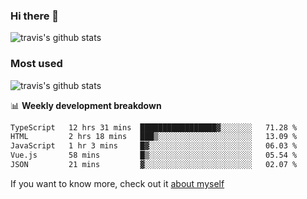 ### Hi there 👋

<!--
**HondryTravis/HondryTravis** is a ✨ _special_ ✨ repository because its `README.md` (this file) appears on your GitHub profile.

Here are some ideas to get you started:

- 🔭 I’m currently working on ...
- 🌱 I’m currently learning ...
- 👯 I’m looking to collaborate on ...
- 🤔 I’m looking for help with ...
- 💬 Ask me about ...
- 📫 How to reach me: ...
- 😄 Pronouns: ...
- ⚡ Fun fact: ...
-->

![travis's github stats](https://github-readme-stats.vercel.app/api?username=HondryTravis&hide=stars)
### Most used
![travis's github stats](https://github-readme-stats.anuraghazra1.vercel.app/api/top-langs/?username=HondryTravis&layout=compact&hide_title=true)

📊 **Weekly development breakdown**

<!--START_SECTION:waka-->

```txt
TypeScript   12 hrs 31 mins  █████████████████▓░░░░░░░   71.28 %
HTML         2 hrs 18 mins   ███▒░░░░░░░░░░░░░░░░░░░░░   13.09 %
JavaScript   1 hr 3 mins     █▓░░░░░░░░░░░░░░░░░░░░░░░   06.03 %
Vue.js       58 mins         █▒░░░░░░░░░░░░░░░░░░░░░░░   05.54 %
JSON         21 mins         ▓░░░░░░░░░░░░░░░░░░░░░░░░   02.07 %
```

<!--END_SECTION:waka-->

If you want to know more, check out it [about myself](https://hondrytravis.github.io/)
